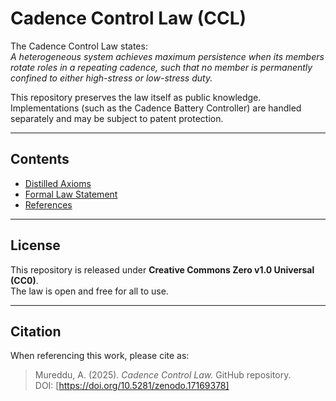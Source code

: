 # Cadence Control Law (CCL)

The Cadence Control Law states:  
*A heterogeneous system achieves maximum persistence when its members rotate roles in a repeating cadence, such that no member is permanently confined to either high-stress or low-stress duty.*

This repository preserves the law itself as public knowledge. Implementations (such as the Cadence Battery Controller) are handled separately and may be subject to patent protection.

---

## Contents
- [Distilled Axioms](axioms.md)  
- [Formal Law Statement](law.md)  
- [References](references.md)  

---

## License
This repository is released under **Creative Commons Zero v1.0 Universal (CC0)**.  
The law is open and free for all to use.

---

## Citation
When referencing this work, please cite as:

> Mureddu, A. (2025). *Cadence Control Law.* GitHub repository.  
> DOI: [https://doi.org/10.5281/zenodo.17169378]
